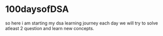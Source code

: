 # 100daysofDSA 
so here i am starting my dsa learning journey 
each day we will try to solve atleast 2 question and learn new concepts. 
